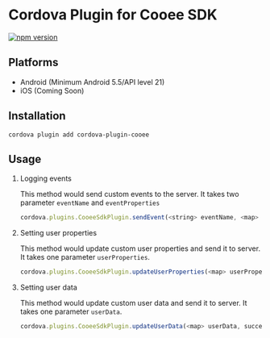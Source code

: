 # Cordova Plugin for Cooee SDK

[![npm version](https://badge.fury.io/js/cordova-plugin-cooee.svg)](https://badge.fury.io/js/cordova-plugin-ziggeo)

## Platforms

- Android (Minimum Android 5.5/API level 21)
- iOS (Coming Soon)

## Installation

```shell script
cordova plugin add cordova-plugin-cooee
```

## Usage
   
1. Logging events

   This method would send custom events to the server. It takes two parameter `eventName` and `eventProperties` 

   ```js
   cordova.plugins.CooeeSdkPlugin.sendEvent(<string> eventName, <map> eventProperties, success, failure);
   ```

2. Setting user properties

   This method would update custom user properties and send it to server. It takes one parameter `userProperties`.

   ```js
   cordova.plugins.CooeeSdkPlugin.updateUserProperties(<map> userProperties, success, failure)
   ```

3. Setting user data

   This method would update custom user data and send it to server. It takes one parameter `userData`.

   ```js
   cordova.plugins.CooeeSdkPlugin.updateUserData(<map> userData, success, failure)
   ```
